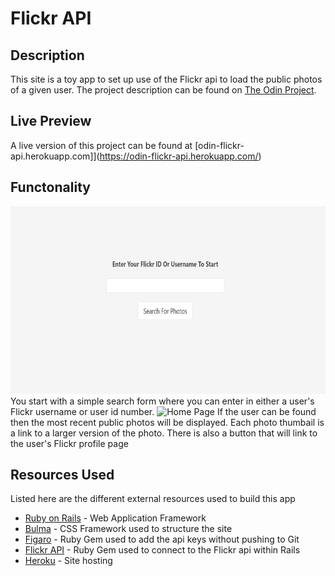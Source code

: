 # Flickr API
## Description
This site is a toy app to set up use of the Flickr api to load the public photos of a given user. The project description can be found on [The Odin Project](https://www.theodinproject.com/paths/full-stack-ruby-on-rails/courses/ruby-on-rails/lessons/flickr-api). 

## Live Preview
A live version of this project can be found at [odin-flickr-api.herokuapp.com]](https://odin-flickr-api.herokuapp.com/)

## Functonality
<img src="img/splash.png" alt="Home Page" width="700" height="300">
You start with a simple search form where you can enter in either a user's Flickr username or user id number.
<img src="img/search.png" alt="Home Page" width="700" height="400">
If the user can be found then the most recent public photos will be displayed. Each photo thumbail is a link to a larger version of the photo. There is also a button that will link to the user's Flickr profile page

## Resources Used
Listed here are the different external resources used to build this app

* [Ruby on Rails](https://rubyonrails.org/) - Web Application Framework
* [Bulma](https://bulma.io/) - CSS Framework used to structure the site
* [Figaro](https://github.com/laserlemon/figaro) - Ruby Gem used to add the api keys without pushing to Git
* [Flickr API](https://github.com/cyclotron3k/flickr) - Ruby Gem used to connect to the Flickr api within Rails
* [Heroku](heroku.com) - Site hosting
